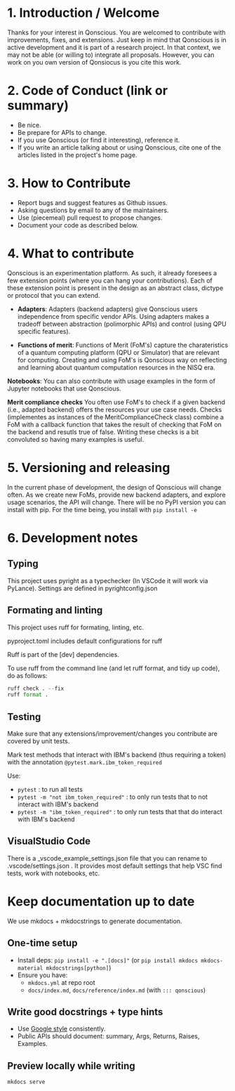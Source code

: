 # 1. Introduction / Welcome

Thanks for your interest in Qonscious. You are welcomed to contribute with improvements, fixes, and extensions. Just keep in mind that Qonscious is in active development and it is part of a research project. In that context, we may not be able (or willing to) integrate all proposals. However, you can work on you own version of Qonsiocus is you cite this work.  

# 2.	Code of Conduct (link or summary)

* Be nice.
* Be prepare for APIs to change. 
* If you use Qonscious (or find it interesting), reference it.
* If you write an article talking about or using Qonscious, cite one of the articles listed in the project's home page. 

# 3.	How to Contribute

* Report bugs and suggest features as Github issues.
* Asking questions by email to any of the maintainers.
* Use (piecemeal) pull request to propose changes.
* Document your code as described below.

# 4.    What to contribute

Qonscious is an experimentation platform. As such, it already foresees a few extension points (where you can hang your contributions). Each of these extension point is present in the design as an abstract class, dictype or protocol that you can extend. 

* **Adapters**: Adapters (backend adapters) give Qonscious users independence from specific vendor APIs. Using adapters makes a tradeoff between abstraction (polimorphic APIs) and control (using QPU specific features). 

* **Functions of merit**: Functions of Merit (FoM's) capture the charateristics of a quantum computing platform (QPU or Simulator) that are relevant for computing. Creating and using FoM's is Qonscious way on reflecting and learning about quantum computation resources in the NISQ era.

**Notebooks**: You can also contribute with usage examples in the form of Jupyter notebooks that use Qonscious. 

**Merit compliance checks** You often use FoM's to check if a given backend (i.e., adapted backend) offers the resources your use case needs. Checks (implementes as instances of the MeritComplianceCheck class) combine a FoM with a callback function that takes the result of checking that FoM on the backend and resutls true of false. Writing these checks is a bit convoluted so having many examples is useful.

# 5.    Versioning and releasing

In the current phase of development, the design of Qonscious will change often. As we create new FoMs, provide new backend adapters, and explore usage scenarios, the API will change. There will be no PyPI version you can install with pip. For the time being, you install with `pip install -e`

# 6.	Development notes

## Typing

This project uses pyright as a typechecker (In VSCode it will work via PyLance). Settings are defined in pyrightconfig.json

## Formating and linting

This project uses ruff for formating, linting, etc.

pyproject.toml includes default configurations for ruff

Ruff is part of the [dev] dependencies.

To use ruff from the command line (and let ruff format, and tidy up code),  do as follows:

```python
ruff check . --fix
ruff format .
```

## Testing

Make sure that any extensions/improvement/changes you contribute are covered by unit tests.

Mark test methods that interact with IBM's backend (thus requiring a token) with the annotation `@pytest.mark.ibm_token_required`

Use:
* `pytest` : to run all tests
* `pytest -m "not ibm_token_required"` : to only run tests that to not interact with IBM's backend
* `pytest -m "ibm_token_required"` : to only run tests that that do interact with IBM's backend


## VisualStudio Code

There is a _vscode_example_settings.json file that you can rename to .vscode/settings.json . It provides most default settings that help VSC find tests, work with notebooks, etc. 

# Keep documentation up to date

We use mkdocs + mkdocstrings to generate documentation.

## One-time setup
- Install deps: `pip install -e ".[docs]"` (or `pip install mkdocs mkdocs-material mkdocstrings[python]`)
- Ensure you have:
  - `mkdocs.yml` at repo root
  - `docs/index.md`, `docs/reference/index.md` (with `::: qonscious`)

## Write good docstrings + type hints
- Use [Google style](https://sphinxcontrib-napoleon.readthedocs.io/en/latest/example_google.html) consistently.
- Public APIs should document: summary, Args, Returns, Raises, Examples.

## Preview locally while writing

```bash
mkdocs serve
```
